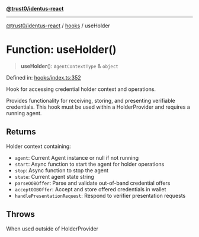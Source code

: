 [**@trust0/identus-react**](../../README.md)

***

[@trust0/identus-react](../../README.md) / [hooks](../README.md) / useHolder

# Function: useHolder()

> **useHolder**(): `AgentContextType` & `object`

Defined in: [hooks/index.ts:352](https://github.com/trust0-project/identus/blob/954e2761ec12ee676172e43e60153139e8242a10/packages/identus-react/src/hooks/index.ts#L352)

Hook for accessing credential holder context and operations.

Provides functionality for receiving, storing, and presenting verifiable credentials.
This hook must be used within a HolderProvider and requires a running agent.

## Returns

Holder context containing:
  - `agent`: Current Agent instance or null if not running
  - `start`: Async function to start the agent for holder operations
  - `stop`: Async function to stop the agent
  - `state`: Current agent state string
  - `parseOOBOffer`: Parse and validate out-of-band credential offers
  - `acceptOOBOffer`: Accept and store offered credentials in wallet
  - `handlePresentationRequest`: Respond to verifier presentation requests

## Throws

When used outside of HolderProvider
